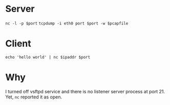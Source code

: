 # Server
`nc -l -p $port`
`tcpdump -i eth0 port $port -w $pcapfile`

# Client
`echo 'hello world' | nc $ipaddr $port`

# Why
I turned off vsftpd service and there is no listener server process at port 21. Yet, `nc` reported it as open. 
